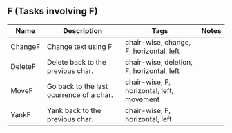 ## F (Tasks involving F)
| Name | Description | Tags | Notes
| --- | -------- | -------- | -------- |
|ChangeF | Change text using F | chair-wise, change, F, horizontal, left |
|DeleteF | Delete back to the previous char. | chair-wise, deletion, F, horizontal, left |
|MoveF | Go back to the last ocurrence of a char. | chair-wise, F, horizontal, left, movement |
|YankF | Yank back to the previous char. | chair-wise, F, horizontal, left |